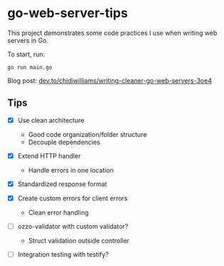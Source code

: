 # go-web-server-tips

This project demonstrates some code practices I use when writing web servers in Go.

To start, run:

```shell script
go run main.go
```

Blog post: [dev.to/chidiwilliams/writing-cleaner-go-web-servers-3oe4](https://dev.to/chidiwilliams/writing-cleaner-go-web-servers-3oe4)

## Tips

- [x] Use clean architecture

  - Good code organization/folder structure
  - Decouple dependencies

- [x] Extend HTTP handler

  - Handle errors in one location

- [x] Standardized response format

- [x] Create custom errors for client errors

  - Clean error handling

- [ ] ozzo-validator with custom validator?

  - Struct validation outside controller

- [ ] Integration testing with testify?
